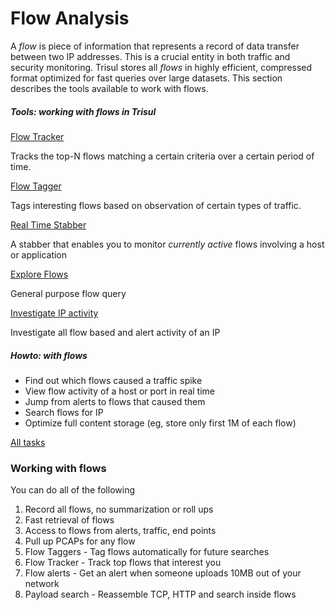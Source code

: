 # Flow Analysis

A _flow_ is piece of information that represents a record of data 
transfer between two IP addresses. This is a crucial entity in both 
traffic and security monitoring. Trisul stores all _flows_ in highly 
efficient, compressed format optimized for fast queries over large 
datasets. This section describes the tools available to work with flows.

##### Tools: working with flows in Trisul

[Flow Tracker](https://trisul.org/docs/ug/flow/tracker.html)

Tracks the top-N flows matching a certain criteria over a certain period of time.

[Flow Tagger](https://trisul.org/docs/ug/flow/tagger.html)

Tags interesting flows based on observation of certain types of traffic.

[Real Time Stabber](https://trisul.org/docs/ug/flow/stabber.html)

A stabber that enables you to monitor _currently active_ flows involving a host or application

[Explore Flows](https://trisul.org/docs/ug/tools/explore_flows.html)

General purpose flow query

[Investigate IP activity](https://trisul.org/docs/ug/tools/investigate_ip_activity.html)

Investigate all flow based and alert activity of an IP

##### Howto: with flows

- Find out which flows caused a traffic spike
- View flow activity of a host or port in real time
- Jump from alerts to flows that caused them
- Search flows for IP
- Optimize full content storage (eg, store only first 1M of each flow)

[All tasks](https://trisul.org/docs/ug/flow/tasks.html)

### Working with flows

You can do all of the following

1. Record all flows, no summarization or roll ups
2. Fast retrieval of flows
3. Access to flows from alerts, traffic, end points
4. Pull up PCAPs for any flow
5. Flow Taggers - Tag flows automatically for future searches
6. Flow Tracker - Track top flows that interest you
7. Flow alerts - Get an alert when someone uploads 10MB out of your network
8. Payload search - Reassemble TCP, HTTP and search inside flows
